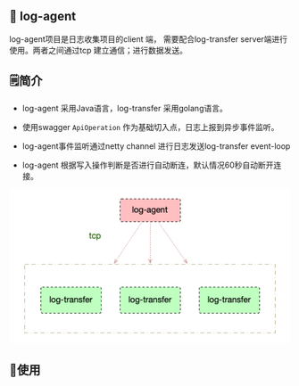 ## 🧿 log-agent

log-agent项目是日志收集项目的client 端， 需要配合log-transfer server端进行使用。两者之间通过tcp 建立通信；进行数据发送。

## 🗒简介

+ log-agent 采用Java语言，log-transfer 采用golang语言。

+ 使用swagger `ApiOperation` 作为基础切入点，日志上报到异步事件监听。

+ log-agent事件监听通过netty channel 进行日志发送log-transfer  event-loop

+ log-agent 根据写入操作判断是否进行自动断连，默认情况60秒自动断开连接。

  

![image-20210308181233661](image/image-20210308181233661.png)

## 🧸使用

